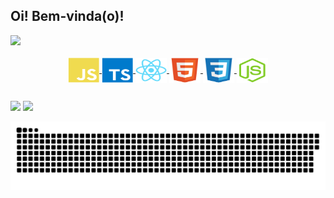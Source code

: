 ## Oi! Bem-vinda(o)! 
 <div>
  <a href="https://github.com/nathaliacardoso">
  <img height="180em" src="https://github-readme-stats.vercel.app/api?username=nathaliacardoso&show_icons=true&theme=radical&include_all_commits=true&count_private=true"/> 
  <!--  <img height="120em" src="https://github-readme-stats.vercel.app/api/top-langs/?username=nathaliacardoso&layout=compact&theme=radical"/>   -->
 
 </div>

 
<div style="display: inline_block" align="center"><br>
  <img align="center" alt="Nath-Js" height="40" width="50" src="https://raw.githubusercontent.com/devicons/devicon/master/icons/javascript/javascript-plain.svg">
  <img align="center" alt="Nath-Ts" height="40" width="50" src="https://raw.githubusercontent.com/devicons/devicon/master/icons/typescript/typescript-plain.svg">
  <img align="center" alt="Nath-React" height="40" width="50" src="https://raw.githubusercontent.com/devicons/devicon/master/icons/react/react-original.svg">
  <img align="center" alt="Nath-HTML" height="40" width="50" src="https://raw.githubusercontent.com/devicons/devicon/master/icons/html5/html5-original.svg">
  <img align="center" alt="Nath-CSS" height="40" width="50" src="https://raw.githubusercontent.com/devicons/devicon/master/icons/css3/css3-original.svg">
  <img align="center" alt="Nath-NodeJs" height="40" width="50" src="https://github.com/devicons/devicon/blob/master/icons/nodejs/nodejs-original.svg">
</div>
  
  ##
 
<div> 
  <a href="https://www.linkedin.com/in/nathaliamscardoso/" target="_blank"><img src="https://img.shields.io/badge/-LinkedIn-%230077B5?style=for-the-badge&logo=linkedin&logoColor=white" target="_blank"></a> 
  <a href = "mailto:nathalia.mscardoso@gmail.com"><img src="https://img.shields.io/badge/-Gmail-%23333?style=for-the-badge&logo=gmail&logoColor=white" target="_blank"></a>
 
  
  
 
  ![Snake animation](https://github.com/nathaliacardoso/nathaliacardoso/blob/output/github-contribution-grid-snake.svg)
 
</div>
